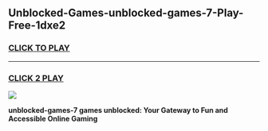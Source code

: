 
## Unblocked-Games-unblocked-games-7-Play-Free-1dxe2
<h3>
<a href="https://premium76.site?title=unblocked-games-7&ref=23A">CLICK TO PLAY</a></h3>
<hr>

<h3>
<a href="https://premium76.site?title=unblocked-games-7&ref=23A">CLICK 2 PLAY</a>
  
</h3>

<a href="https://premium76.site?title=unblocked-games-7&ref=23A"><img src="https://clearcache.store/games.png"></a>


**unblocked-games-7 games unblocked: Your Gateway to Fun and Accessible Online Gaming**
